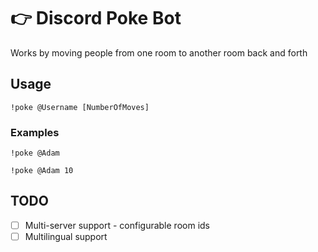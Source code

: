 # 👉 Discord Poke Bot
Works by moving people from one room to another room back and forth

## Usage
`!poke @Username [NumberOfMoves]`

### Examples
`!poke @Adam`

`!poke @Adam 10`

## TODO
- [ ] Multi-server support - configurable room ids
- [ ] Multilingual support

